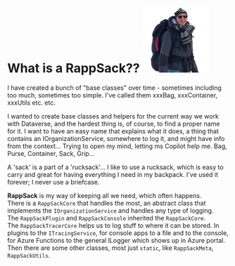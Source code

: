 # What is a RappSack?? ![RappSack](Images/RappSack_sqr_tsp_150px.png)

I have created a bunch of "base classes" over time - sometimes including too much, sometimes too simple.
I've called them xxxBag, xxxContainer, xxxUtils etc. etc.

I wanted to create base classes and helpers for the current way we work with Dataverse, and the hardest thing is, of course, to find a proper name for it.
I want to have an easy name that explains what it does, a thing that contains an IOrganizationService, somewhere to log it, and might have info from the context... Trying to open my mind, letting ms Copilot help me.
Bag, Purse, Container, Sack, Grip...

A 'sack' is a part of a 'rucksack'... I like to use a rucksack, which is easy to carry and great for having everything I need in my backpack. I've used it forever; I never use a briefcase.

**RappSack** is my way of keeping all we need, which often happens.<br/>
There is a `RappSackCore` that handles the most, an abstract class that implements the `IOrganizationService` and handles any type of logging.<br/>
The `RappSackPlugin` and `RappSackConsole` inherited the `RappSackCore`.<br/>
The `RappSackTracerCore` helps us to log stuff to where it can be stored. In plugins to the `ITracingService`, for console apps to a file and to the console, for Azure Functions to the general ILogger which shows up in Azure portal.<br/>
Then there are some other classes, most just `static`, like `RappSackMeta`, `RappSackUtils`.
